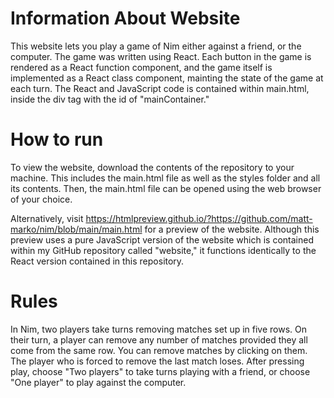 # Information About Website
This website lets you play a game of Nim either against a friend, or the computer.
The game was written using React. Each button in the game is rendered as a React function component, and the game itself is 
implemented as a React class component, mainting the state of the game at each turn.
The React and JavaScript code is contained within main.html, inside the div tag with the id of "mainContainer."

# How to run
To view the website, download the contents of the repository to your machine. This includes the main.html file as well as the styles folder and all its contents. Then, the main.html file can be opened using the web browser of your choice.

Alternatively, visit https://htmlpreview.github.io/?https://github.com/matt-marko/nim/blob/main/main.html for a preview of the website. Although this preview uses a pure JavaScript version of the website which is contained within my GitHub repository called "website," it functions identically to the React version contained in this repository.

# Rules
In Nim, two players take turns removing matches set up in five rows.
On their turn, a player can remove any number of matches provided they all come from the same row. You can remove matches by clicking on them. 
The player who is forced to remove the last match loses. After pressing play, choose "Two players" to take turns playing with a friend, or choose "One player" to play against the computer.
